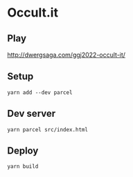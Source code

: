 # Occult.it

## Play

http://dwergsaga.com/ggj2022-occult-it/

## Setup

```
yarn add --dev parcel
```

## Dev server

```
yarn parcel src/index.html
```

## Deploy

```
yarn build
```

